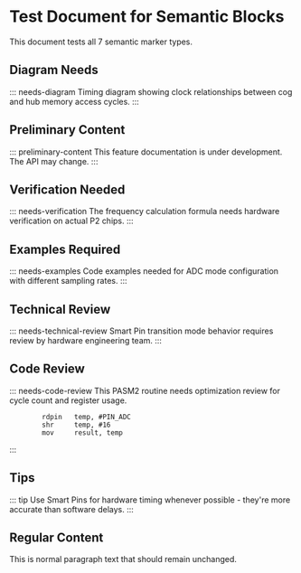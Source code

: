 # Test Document for Semantic Blocks

This document tests all 7 semantic marker types.

## Diagram Needs

::: needs-diagram
Timing diagram showing clock relationships between cog and hub memory access cycles.
:::

## Preliminary Content

::: preliminary-content
This feature documentation is under development. The API may change.
:::

## Verification Needed

::: needs-verification
The frequency calculation formula needs hardware verification on actual P2 chips.
:::

## Examples Required

::: needs-examples
Code examples needed for ADC mode configuration with different sampling rates.
:::

## Technical Review

::: needs-technical-review
Smart Pin transition mode behavior requires review by hardware engineering team.
:::

## Code Review

::: needs-code-review
This PASM2 routine needs optimization review for cycle count and register usage.

```pasm2
        rdpin   temp, #PIN_ADC
        shr     temp, #16
        mov     result, temp
```
:::

## Tips

::: tip
Use Smart Pins for hardware timing whenever possible - they're more accurate than software delays.
:::

## Regular Content

This is normal paragraph text that should remain unchanged.